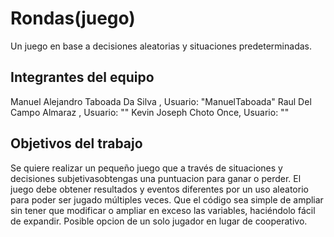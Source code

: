 # Rondas(juego)

Un juego en base a decisiones aleatorias y situaciones predeterminadas.

## Integrantes del equipo
Manuel Alejandro Taboada Da Silva , Usuario: "ManuelTaboada"
Raul Del Campo Almaraz , Usuario: ""
Kevin Joseph Choto Once, Usuario: ""
## Objetivos del trabajo
Se quiere realizar un pequeño juego que a través de situaciones y decisiones subjetivasobtengas una puntuacion para ganar o perder.
El juego debe obtener resultados y eventos diferentes por un uso aleatorio para poder ser jugado múltiples veces.
Que el código sea simple de ampliar sin tener que modificar o ampliar en exceso las variables, haciéndolo fácil de expandir.
Posible opcion de un solo jugador en lugar de cooperativo.
